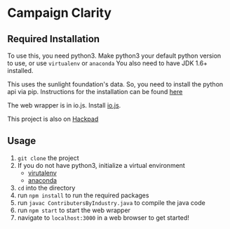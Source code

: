 Campaign Clarity
========
Required Installation
----------------------
To use this, you need python3. Make python3 your default python version to use, or use `virtualenv` or `anaconda`
You also need to have JDK 1.6+ installed. 

This uses the sunlight foundation's data. So, you need to install the python api via pip. 
Instructions for the installation can be found [here](http://sunlightfoundation.com/blog/2012/02/13/introducing-python-sunlight)

The web wrapper is in io.js. Install [io.js](https://iojs.org/en/index.html).

This project is also on [Hackpad](https://opendatadaydc.hackpad.com/Correlation-between-Money-and-Votes-rK20nNdsVlc)

Usage
-----
  1. `git clone` the project 
  2. If you do not have python3, initialize a virtual environment
      * [virutalenv](http://docs.python-guide.org/en/latest/dev/virtualenvs/)
      * [anaconda](http://www.continuum.io/blog/conda)
  3. `cd` into the directory 
  4. run `npm install` to run the required packages
  5. run `javac ContributersByIndustry.java` to compile the java code
  6. run `npm start` to start the web wrapper 
  7. navigate to `localhost:3000` in a web browser to get started! 

  

